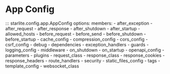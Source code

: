 # App Config

::: starlite.config.app.AppConfig
    options:
        members:
            - after_exception
            - after_request
            - after_response
            - after_shutdown
            - after_startup
            - allowed_hosts
            - before_request
            - before_send
            - before_shutdown
            - before_startup
            - cache_config
            - compression_config
            - cors_config
            - csrf_config
            - debug
            - dependencies
            - exception_handlers
            - guards
            - logging_config
            - middleware
            - on_shutdown
            - on_startup
            - openapi_config
            - parameters
            - plugins
            - request_class
            - response_class
            - response_cookies
            - response_headers
            - route_handlers
            - security
            - static_files_config
            - tags
            - template_config
            - websocket_class
